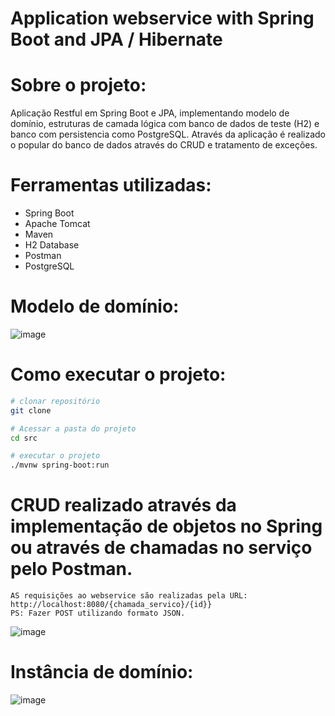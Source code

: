 # Application webservice with Spring Boot and JPA / Hibernate



# Sobre o projeto:

Aplicação Restful em Spring Boot e JPA, implementando modelo de domínio, estruturas de camada lógica com banco de dados de teste (H2) e banco com persistencia como PostgreSQL. 
Através da aplicação é realizado o popular do banco de dados através do CRUD e tratamento de exceções. 



# Ferramentas utilizadas:

  - Spring Boot
  - Apache Tomcat
  - Maven
  - H2 Database
  - Postman
  - PostgreSQL


# Modelo de domínio:
![image](https://github.com/DiegoClemente/workshop-springboot3-jpa/assets/22910400/3440de53-6d06-4dc8-b289-3ae0fcf20b2b)


# Como executar o projeto:

```bash
# clonar repositório
git clone 

# Acessar a pasta do projeto
cd src

# executar o projeto
./mvnw spring-boot:run
```



# CRUD realizado através da implementação de objetos no Spring ou através de chamadas no serviço pelo Postman. 
```
AS requisições ao webservice são realizadas pela URL: http://localhost:8080/{chamada_servico}/{id}}
PS: Fazer POST utilizando formato JSON.
```
![image](https://github.com/DiegoClemente/workshop-springboot3-jpa/assets/22910400/1b66e023-7131-4c14-98af-de1f3aec5274)

# Instância de domínio:
![image](https://github.com/DiegoClemente/workshop-springboot3-jpa/assets/22910400/9919fc21-fb82-464a-8a80-5fc5adafff91)
